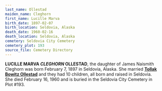 ```yaml
---
last_name: Ollestad
maiden_name: Cleghorn
first_name: Lucille Marva
birth_date: 1897-02-07
birth_location: Seldovia, Alaska
death_date: 1960-02-16
death_location: Seldovia, Alaska
cemetery: Seldovia City Cemetery
cemetery_plot: 193
source_file: Cemetery Directory
---
```

**LUCILLE MARVA *CLEGHORN* OLLESTAD**, the daughter of James Naismith Cleghorn was born February 7, 1897 in Seldovia, Alaska. She married [**Tollak Bowitz Ollestad**](./Ollestad_Tollak_Bowitz.md) and they had 10 children, all born and raised in Seldovia.  She died February 16, 1960 and is buried in the Seldovia City Cemetery in Plot #193.  




